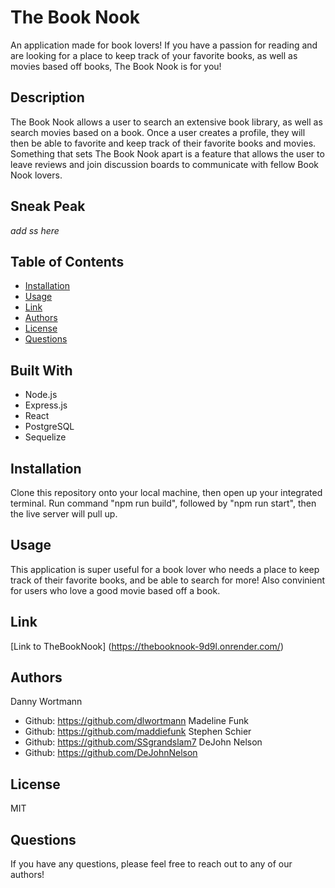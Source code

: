 # The Book Nook 

An application made for book lovers! If you have a passion for reading and are looking for a place to keep track of your favorite books, as well as movies based off books, The Book Nook is for you!  

## Description 
The Book Nook allows a user to search an extensive book library, as well as search movies based on a book. Once a user creates a profile, they will then be able to favorite and keep track of their favorite books and movies. Something that sets The Book Nook apart is a feature that allows the user to leave reviews and join discussion boards to communicate with fellow Book Nook lovers.  

## Sneak Peak
*add ss here*

## Table of Contents 
- [Installation](#installation)
- [Usage](#usage)
- [Link](#link)
- [Authors](#authors)
- [License](#license) 
- [Questions](#questions)

## Built With 
- Node.js
- Express.js
- React
- PostgreSQL
- Sequelize 

## Installation
Clone this repository onto your local machine, then open up your integrated terminal. Run command "npm run build", followed by "npm run start", then the live server will pull up. 

## Usage 
This application is super useful for a book lover who needs a place to keep track of their favorite books, and be able to search for more! Also convinient for users who love a good movie based off a book. 

## Link

[Link to TheBookNook] (https://thebooknook-9d9l.onrender.com/)


## Authors
Danny Wortmann
- Github: https://github.com/dlwortmann 
Madeline Funk
- Github: https://github.com/maddiefunk
Stephen Schier
- Github: https://github.com/SSgrandslam7
DeJohn Nelson
- Github: https://github.com/DeJohnNelson

## License 
MIT

## Questions 
If you have any questions, please feel free to reach out to any of our authors! 